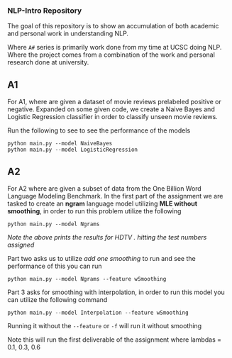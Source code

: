### NLP-Intro Repository

The goal of this repository is to show an accumulation of both academic and personal work in understanding NLP.

Where `A#` series is primarily work done from my time at UCSC doing NLP. Where the project comes from a combination of the work and personal research done at university.

A1
---
For A1, where are given a dataset of movie reviews prelabeled positive or negative. Expanded on some given code, we create a Naive Bayes and Logistic Regression classifier in order to classify unseen movie reviews.

Run the following to see to see the performance of the models
```
python main.py --model NaiveBayes
python main.py --model LogisticRegression
```

A2
---
For A2 where are given a subset of data from the One Billion Word Language Modeling Benchmark. In the first part of the assignment we are tasked to create an **ngram** language model utilizing **MLE without smoothing**, in order to run this problem utilize the following

```
python main.py --model Ngrams
```

*Note the above prints the results for HDTV . hitting the test numbers assigned*

Part two asks us to utilize *add one smoothing* to run and see the performance of this you can run
```
python main.py --model Ngrams --feature wSmoothing
```

Part 3 asks for smoothing with interpolation, in order to run this model you can utilize the following command
```
python main.py --model Interpolation --feature wSmoothing
```

Running it without the `--feature` or `-f` will run it without smoothing

Note this will run the first deliverable of the assignment where lambdas = 0.1, 0.3, 0.6